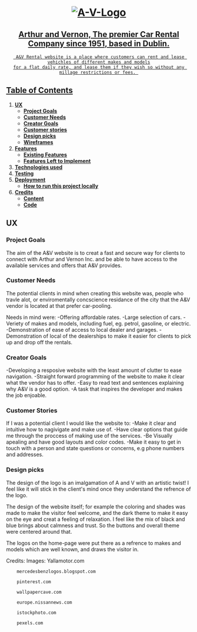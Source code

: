 <h1 align= "center">
  <a href="https://trizanf.github.io/A-V-Rental/" target="_blank"><img src="https://i.ibb.co/SsdVgvL/A-V-Logo.png" alt="A-V-Logo" border="0">
</h1>

<h2 align="center">
    Arthur and Vernon, The premier Car Rental Company since 1951, based in Dublin.
    <br>
</h2> 
<div align= "center">
    
     A&V Rental website is a place where customers can rent and lease vehichles of different makes and models
    for a flat daily rate, and lease them if they wish so without any millage restrictions or fees. 

</div>

## Table of Contents
1. [**UX**](#ux)
    - [**Project Goals**](#project-goals)
    - [**Customer Needs**](#customer-needs)
    - [**Creator Goals**](#creator-goals)
    - [**Customer stories**](#customer-stories)
    - [**Design picks**](#design-picks)
    - [**Wireframes**](#wireframes)
2. [**Features**](#features)
    - [**Existing Features**](#existing-features)
    - [**Features Left to Implement**](#features-left-to-implement)
3. [**Technologies used**](#technologies-used)
4. [**Testing**](#testing)
5. [**Deployment**](#deployment)
    - [**How to run this project locally**](#how-to-run-this-project-locally)
6. [**Credits**](#credits)
    - [**Content**](#content)
    - [**Code**](#code)
 

## UX
### Project Goals

The aim of the A&V website is to creat a fast and secure way for clients to connect with Arthur and Vernon Inc.
and be able to have access to the available services and offers that A&V provides.

### Customer Needs 

The potential clients in mind when creating this website was, people who travle alot, or enviromentally 
concscience residance of the city that the A&V vendor is located at that prefer car-pooling.

Needs in mind were:
-Offering affordable rates.
-Large selection of cars.
-Veriety of makes and models, including fuel, eg. petrol, gasoline, or electric.
-Demonstration of ease of access to local dealer and garages.
-Demonstration of local of the dealerships to make it easier for clients to pick up and drop off the rentals.

### Creator Goals

-Developing a resposive website with the least amount of clutter to ease navigation.
-Straight forward programming of the website to make it clear what the vendor has to offer.
-Easy to read text and sentences explaining why A&V is a good option.
-A task that inspires the developer and makes the job enjoable.

### Customer Stories

If I was a potential client I would like the website to:
-Make it clear and intuitive how to nagivigate and make use of.
-Have clear options that guide me through the proccess of making use of the services.
-Be Visually apealing and have good layouts and color codes.
-Make it easy to get in touch with a person and state questions or concerns, e.g phone numbers and addresses.


### Design picks 

The design of the logo is an imalgamation of A and V with an artistic twist! I feel like it will stick in the 
client's mind once they understand the refrence of the logo.

The design of the website itself; for example the coloring and shades was made to make the 
visitor feel welcome, and the dark theme to make it easy on the eye and creat a feeling of relaxation. 
I feel like the mix of black and blue brings about calmness and trust. So the buttons and overall
theme were centered around that.

The logos on the home-page were put there as a refrence to makes and models which are well known, and draws the 
visitor in.

















































Credits:
    Images: 
        Yallamotor.com

        mercedesbenzlogos.blogspot.com
        
        pinterest.com
        
        wallpapercave.com
        
        europe.nissannews.com
        
        istockphoto.com
        
        pexels.com

 
  










 




